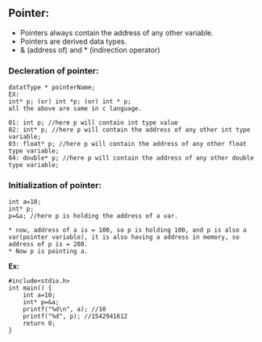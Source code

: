 ## Pointer:

* Pointers always contain the address of any other variable.
* Pointers are derived data types.
* & (address of) and * (indirection operator)
  
### Decleration of pointer:
```
datatType * pointerName;
EX:
int* p; (or) int *p; (or) int * p;
all the above are same in c language.
```
```
01: int p; //here p will contain int type value
02: int* p; //here p will contain the address of any other int type variable;
03: float* p; //here p will contain the address of any other float type variable;
04: double* p; //here p will contain the address of any other double type variable;
```

### Initialization of pointer:
```
int a=10;
int* p;
p=&a; //here p is holding the address of a var.

* now, address of a is = 100, so p is holding 100, and p is also a var(pointer variable), it is also having a address in memory, so address of p is = 200.
* Now p is pointing a.
```

**Ex:**
```
#include<stdio.h>
int main() {
    int a=10;
    int* p=&a;
    printf("%d\n", a); //10
    printf("%d", p); //1542941612
    return 0;
}
```

